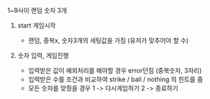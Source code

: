 1~9사이 랜덤 숫자 3개

1. start 게임시작

    - 랜덤, 중복x, 숫자3개의 세팅값을 가짐 (유저가 맞추어야 할 수)

2. 숫자 입력, 게임진행

    - 입력받은 값이 예외처리를 해야할 경우 error던짐 (중복숫자, 3자리)
    - 입력받은 수를 조건과 비교하여 strike / ball / nothing 의 힌트를 줌
    - 모든 숫자를 맞췄을 경우 1 -> 다시게임하기 2 -> 종료하기

